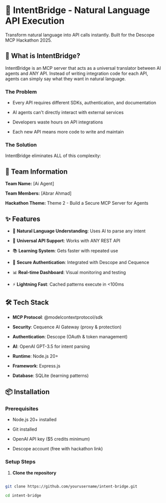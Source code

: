 # 🌉 IntentBridge - Natural Language API Execution 

 

Transform natural language into API calls instantly. Built for the Descope MCP Hackathon 2025. 

 

## 🚀 What is IntentBridge? 

 

IntentBridge is an MCP server that acts as a universal translator between AI agents and ANY API. Instead of writing integration code for each API, agents can simply say what they want in natural language. 

 

### The Problem​​​​​​​​​​​​​​​​ 

- Every API requires different SDKs, authentication, and documentation 

- AI agents can't directly interact with external services 

- Developers waste hours on API integrations 

- Each new API means more code to write and maintain 

 

### The Solution 

IntentBridge eliminates ALL of this complexity: 

## 🎯 Team Information 

 

**Team Name:** [Ai Agent]   

**Team Members:** [Abrar Ahmad]   

**Hackathon Theme:** Theme 2 - Build a Secure MCP Server for Agents   

 

## ✨ Features 

 

- 🧠 **Natural Language Understanding**: Uses AI to parse any intent 

- 🔌 **Universal API Support**: Works with ANY REST API 

- 📚 **Learning System**: Gets faster with repeated use 

- 🔐 **Secure Authentication**: Integrated with Descope and Cequence 

- 📊 **Real-time Dashboard**: Visual monitoring and testing 

- ⚡ **Lightning Fast**: Cached patterns execute in <100ms 

 

## 🛠️ Tech Stack 

 

- **MCP Protocol**: @modelcontextprotocol/sdk 

- **Security**: Cequence AI Gateway (proxy & protection) 

- **Authentication**: Descope (OAuth & token management) 

- **AI**: OpenAI GPT-3.5 for intent parsing 

- **Runtime**: Node.js 20+ 

- **Framework**: Express.js 

- **Database**: SQLite (learning patterns) 

 

## 📦 Installation 

 

### Prerequisites 

- Node.js 20+ installed 

- Git installed 

- OpenAI API key ($5 credits minimum) 

- Descope account (free with hackathon link) 

 

### Setup Steps 

 

1. **Clone the repository** 

```bash 

git clone https://github.com/yourusername/intent-bridge.git 

cd intent-bridge 